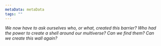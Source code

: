 ```yaml
---
metaData: metaData
tags: ""
---
```


*We now have to ask ourselves who, or what, created this barrier? Who had the power to create a shell around our multiverse? Can we find them? Can we create this wall again?*